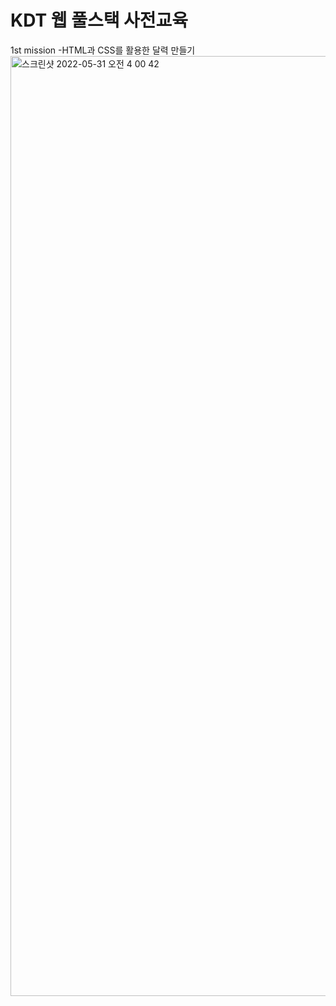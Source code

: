 # KDT 웹 풀스택 사전교육
1st mission
-HTML과 CSS를 활용한 달력 만들기
<img width="1504" alt="스크린샷 2022-05-31 오전 4 00 42" src="https://user-images.githubusercontent.com/92978598/171048325-b45f4003-9b4d-477d-933b-c65ed8ded6fd.png">
